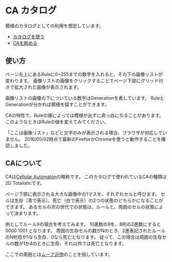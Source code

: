 # CA カタログ
模様のカタログとしての利用を想定しています。

- [カタログを使う](http://ryukau.github.io/CACatalog/)
- [CAを眺める](http://ryukau.github.io/FS021/)

## 使い方
ページ左上にあるRuleに0~255までの数字を入れると、その下の画像リストが変わります。
画像リストの画像をクリックすることでページ下部にグリッド付きで拡大された画像が表示されます。

画像リストの画像の下についている数字はGenerationを表しています。
RuleとGenerationが分かれば模様を探すことができます。

CAの特性で、Ruleの値によっては模様が出ずに真っ白になることがあります。
このようなときはRuleの値を変えてみてください。

「ここは画像リスト」などと文字のみが表示される場合、ブラウザが対応していません。
2016/05/02時点で最新のFirefoxかChromeを使うと動作することを確認しました。
 
## CAについて
CAは[Cellular Automaton](https://ja.wikipedia.org/wiki/%E3%82%BB%E3%83%AB%E3%83%BB%E3%82%AA%E3%83%BC%E3%83%88%E3%83%9E%E3%83%88%E3%83%B3)の略称です。
このカタログで使われているCAの種類は2D Totalisticです。

ページ下部に表示される大きな画像中の1マスを、それぞれセルと呼びます。
セルは生存（青で表示）、死亡（白で表示）の2つの状態のどちらかになることができます。
あるセルの次の世代での状態は、ルールと、周囲のセルの状態によって決まります。

例としてルール9の場合を考えてみます。
10進数の9を、8桁の2進数にすると 0000 1001 となります。
周囲の生存セルの数がNのとき、2進表記されたルールのN桁目が1なら生存、0なら死亡となります。
従って、この場合は周囲の生存セルの数が1か4のときに生存、それ以外では死亡となります。

ここでの周囲とは[ムーア近傍](https://en.wikipedia.org/wiki/Moore_neighborhood)のことを指しています。
